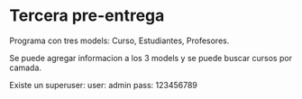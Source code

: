 # Tercera pre-entrega

Programa con tres models:
Curso,
Estudiantes,
Profesores.

Se puede agregar informacion a los 3 models y se puede buscar cursos por camada.

Existe un superuser:
user: admin
pass: 123456789
